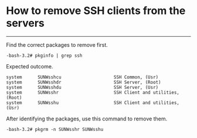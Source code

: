# How to remove SSH clients from the servers

---

Find the correct packages to remove first.
```console
-bash-3.2# pkginfo | grep ssh
```

Expected outcome.
```console
system      SUNWsshcu                    SSH Common, (Usr)
system      SUNWsshdr                    SSH Server, (Root)
system      SUNWsshdu                    SSH Server, (Usr)
system      SUNWsshr                     SSH Client and utilities, (Root)
system      SUNWsshu                     SSH Client and utilities, (Usr)
```

After identifying the packages, use this command to remove them.
```console
-bash-3.2# pkgrm -n SUNWsshr SUNWsshu
```